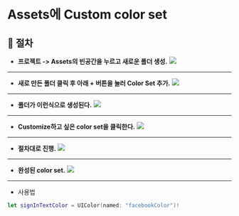 # Assets에 Custom color set 

## 🍎 절차
- **프로젝트 -> Assets의 빈공간을 누르고 새로운 폴더 생성.**
![](https://i.imgur.com/4QZsUqh.png)
---
- **새로 만든 폴더 클릭 후 아래 + 버튼을 눌러 Color Set 추가.**
![](https://i.imgur.com/cIGxP5r.png)
---
- **폴더가 이런식으로 생성된다.**
![](https://i.imgur.com/jnIO80B.png)
---
- **Customize하고 싶은 color set을 클릭한다.**
![](https://i.imgur.com/ozsRXmE.png)
---
- **절차대로 진행.**
![](https://i.imgur.com/auigtwG.png)
---
- **완성된 color set.**
![](https://i.imgur.com/aNPeiFx.png)
---
- 사용법
```swift
let signInTextColor = UIColor(named: "facebookColor")!
```
